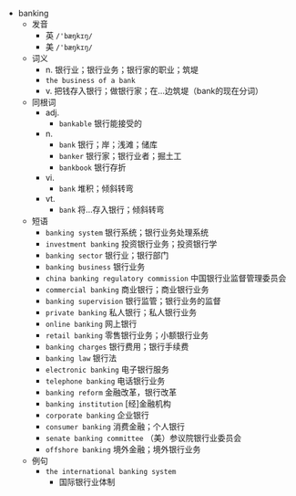 - banking
  - 发音
    - 英 `/'bæŋkɪŋ/`
    - 美 `/'bæŋkɪŋ/`
  - 词义
    - n. 银行业；银行业务；银行家的职业；筑堤
    - `the business of a bank`
    - v. 把钱存入银行；做银行家；在…边筑堤（bank的现在分词）
  - 同根词
    - adj.
      - `bankable` 银行能接受的
    - n.
      - `bank` 银行；岸；浅滩；储库
      - `banker` 银行家；银行业者；掘土工
      - `bankbook` 银行存折
    - vi.
      - `bank` 堆积；倾斜转弯
    - vt.
      - `bank` 将…存入银行；倾斜转弯
  - 短语
    - `banking system` 银行系统；银行业务处理系统 
    - `investment banking` 投资银行业务；投资银行学 
    - `banking sector` 银行业；银行部门 
    - `banking business` 银行业务 
    - `china banking regulatory commission` 中国银行业监督管理委员会 
    - `commercial banking` 商业银行；商业银行业务 
    - `banking supervision` 银行监管；银行业务的监督 
    - `private banking` 私人银行；私人银行业务 
    - `online banking` 网上银行 
    - `retail banking` 零售银行业务；小额银行业务 
    - `banking charges` 银行费用；银行手续费 
    - `banking law` 银行法 
    - `electronic banking` 电子银行服务 
    - `telephone banking` 电话银行业务 
    - `banking reform` 金融改革，银行改革 
    - `banking institution` [经]金融机构 
    - `corporate banking` 企业银行 
    - `consumer banking` 消费金融；个人银行 
    - `senate banking committee` （美）参议院银行业委员会 
    - `offshore banking` 境外金融；境外银行业务 
  - 例句
    - `the international banking system`
      - 国际银行业体制

